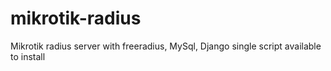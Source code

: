 # mikrotik-radius
Mikrotik radius server with freeradius, MySql, Django single script available to install
